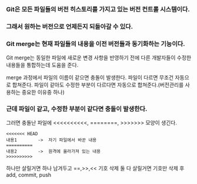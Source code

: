 ### Git은 모든 파일들의 버전 히스토리를 가지고 있는 버전 컨트롤 시스템이다.
### 그래서 원하는 버전으로 언제든지 되돌아갈 수 있다.
### Git merge는 현재 파일들의 내용을 이전 버전들과 동기화하는 기능이다.
Git merge는 동일한 파일에 새로운 변경 사항을 반영하기 전에 다른 개발자들이 수정한 내용들을 통합하는데 도움을 준다.

merge 과정에서 파일의 이름이 같으면 충돌이 발생한다.
파일이 다르면 무조건 자동으로 합쳐준다.
파일이 같아도 수정한 부분이 다르다면 자동으로 합쳐준다.(버전관리를 사용하는 중요한 이유중 하나)
### 근데 파일이 같고, 수정한 부분이 같다면 충돌이 발생한다.
그러면 충돌난 파일에 <<<<<<<<<<, ========, >>>>>>> 모양이 생긴다.
```
<<<<<<< HEAD
내용1        ->  자기 파일에서 바꾼 내용
==========
내용2        ->  원격에 올라가져 있는 내용
>>>>>>>>>> 
```
하나만 살릴거면 하나 남겨두고 ==,>>,<< 기호 삭제
둘 다 살릴거면 기호만 삭제 후 add, commit, push 
